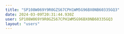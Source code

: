 ```yaml
---
title: "SP108W069Y9R0GZS67CPH1WM5G96BX0NB60335GQ3"
date: 2024-03-09T20:31:44.930Z
user: SP108W069Y9R0GZS67CPH1WM5G96BX0NB60335GQ3
layout: "users"
---
```

    